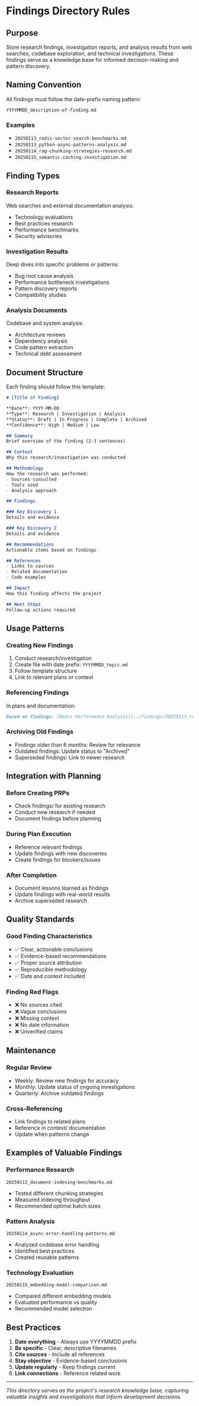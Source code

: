 # Findings Directory Rules

## Purpose

Store research findings, investigation reports, and analysis results from web searches, codebase exploration, and technical investigations. These findings serve as a knowledge base for informed decision-making and pattern discovery.

## Naming Convention

All findings must follow the date-prefix naming pattern:

```
YYYYMMDD_description-of-finding.md
```

### Examples

- `20250113_redis-vector-search-benchmarks.md`
- `20250113_python-async-patterns-analysis.md`
- `20250114_rag-chunking-strategies-research.md`
- `20250115_semantic-caching-investigation.md`

## Finding Types

### Research Reports

Web searches and external documentation analysis:

- Technology evaluations
- Best practices research
- Performance benchmarks
- Security advisories

### Investigation Results

Deep dives into specific problems or patterns:

- Bug root cause analysis
- Performance bottleneck investigations
- Pattern discovery reports
- Compatibility studies

### Analysis Documents

Codebase and system analysis:

- Architecture reviews
- Dependency analysis
- Code pattern extraction
- Technical debt assessment

## Document Structure

Each finding should follow this template:

```markdown
# [Title of Finding]

**Date**: YYYY-MM-DD
**Type**: Research | Investigation | Analysis
**Status**: Draft | In Progress | Complete | Archived
**Confidence**: High | Medium | Low

## Summary
Brief overview of the finding (2-3 sentences)

## Context
Why this research/investigation was conducted

## Methodology
How the research was performed:
- Sources consulted
- Tools used
- Analysis approach

## Findings

### Key Discovery 1
Details and evidence

### Key Discovery 2
Details and evidence

## Recommendations
Actionable items based on findings

## References
- Links to sources
- Related documentation
- Code examples

## Impact
How this finding affects the project

## Next Steps
Follow-up actions required
```

## Usage Patterns

### Creating New Findings

1. Conduct research/investigation
2. Create file with date prefix: `YYYYMMDD_topic.md`
3. Follow template structure
4. Link to relevant plans or context

### Referencing Findings

In plans and documentation:

```markdown
Based on findings: [Redis Performance Analysis](../findings/20250113_redis-performance.md)
```

### Archiving Old Findings

- Findings older than 6 months: Review for relevance
- Outdated findings: Update status to "Archived"
- Superseded findings: Link to newer research

## Integration with Planning

### Before Creating PRPs

- Check findings/ for existing research
- Conduct new research if needed
- Document findings before planning

### During Plan Execution

- Reference relevant findings
- Update findings with new discoveries
- Create findings for blockers/issues

### After Completion

- Document lessons learned as findings
- Update findings with real-world results
- Archive superseded research

## Quality Standards

### Good Finding Characteristics

- ✅ Clear, actionable conclusions
- ✅ Evidence-based recommendations
- ✅ Proper source attribution
- ✅ Reproducible methodology
- ✅ Date and context included

### Finding Red Flags

- ❌ No sources cited
- ❌ Vague conclusions
- ❌ Missing context
- ❌ No date information
- ❌ Unverified claims

## Maintenance

### Regular Review

- Weekly: Review new findings for accuracy
- Monthly: Update status of ongoing investigations
- Quarterly: Archive outdated findings

### Cross-Referencing

- Link findings to related plans
- Reference in context/ documentation
- Update when patterns change

## Examples of Valuable Findings

### Performance Research

`20250113_document-indexing-benchmarks.md`

- Tested different chunking strategies
- Measured indexing throughput
- Recommended optimal batch sizes

### Pattern Analysis

`20250114_async-error-handling-patterns.md`

- Analyzed codebase error handling
- Identified best practices
- Created reusable patterns

### Technology Evaluation

`20250115_embedding-model-comparison.md`

- Compared different embedding models
- Evaluated performance vs quality
- Recommended model selection

## Best Practices

1. **Date everything** - Always use YYYYMMDD prefix
2. **Be specific** - Clear, descriptive filenames
3. **Cite sources** - Include all references
4. **Stay objective** - Evidence-based conclusions
5. **Update regularly** - Keep findings current
6. **Link connections** - Reference related work

---

*This directory serves as the project's research knowledge base, capturing valuable insights and investigations that inform development decisions.*
